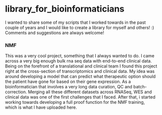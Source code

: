 # library_for_bioinformaticians
I wanted to share some of my scripts that I worked towards in the past couple of years and I would like to create a library for myself and others! :)
Comments and suggestions are always welcome! 

### NMF
This was a very cool project, something that I always wanted to do. I came across a very big enough bulk rna seq data with end-to-end clinical data. Being on the forefront of a translational and clinical team I found this project right at the cross-section of transcriptomics and clinical data. 
My idea was around developing a model that can predict what therapeutic option should the patient have gone for based on their gene expression. 
As a bioinformatician that involves a very long data curation, QC and batch-correction. Merging all these different datasets across RNASeq, WES and clinical data was one of the first challenges that I faced. 
After that, i started working towards developing a full proof function for the NMF training, which is what I have uploaded here. 



